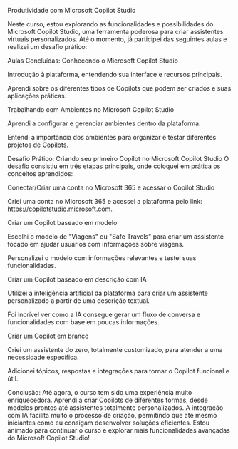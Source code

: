 Produtividade com Microsoft Copilot Studio

Neste curso, estou explorando as funcionalidades e possibilidades do Microsoft Copilot Studio, uma ferramenta poderosa para criar assistentes virtuais personalizados. Até o momento, já participei das seguintes aulas e realizei um desafio prático:

Aulas Concluídas:
Conhecendo o Microsoft Copilot Studio

Introdução à plataforma, entendendo sua interface e recursos principais.

Aprendi sobre os diferentes tipos de Copilots que podem ser criados e suas aplicações práticas.

Trabalhando com Ambientes no Microsoft Copilot Studio

Aprendi a configurar e gerenciar ambientes dentro da plataforma.

Entendi a importância dos ambientes para organizar e testar diferentes projetos de Copilots.

Desafio Prático: Criando seu primeiro Copilot no Microsoft Copilot Studio
O desafio consistiu em três etapas principais, onde coloquei em prática os conceitos aprendidos:

Conectar/Criar uma conta no Microsoft 365 e acessar o Copilot Studio

Criei uma conta no Microsoft 365 e acessei a plataforma pelo link: https://copilotstudio.microsoft.com.

Criar um Copilot baseado em modelo

Escolhi o modelo de "Viagens" ou "Safe Travels" para criar um assistente focado em ajudar usuários com informações sobre viagens.

Personalizei o modelo com informações relevantes e testei suas funcionalidades.

Criar um Copilot baseado em descrição com IA

Utilizei a inteligência artificial da plataforma para criar um assistente personalizado a partir de uma descrição textual.

Foi incrível ver como a IA consegue gerar um fluxo de conversa e funcionalidades com base em poucas informações.

Criar um Copilot em branco

Criei um assistente do zero, totalmente customizado, para atender a uma necessidade específica.

Adicionei tópicos, respostas e integrações para tornar o Copilot funcional e útil.

Conclusão:
Até agora, o curso tem sido uma experiência muito enriquecedora. Aprendi a criar Copilots de diferentes formas, desde modelos prontos até assistentes totalmente personalizados. A integração com IA facilita muito o processo de criação, permitindo que até mesmo iniciantes como eu consigam desenvolver soluções eficientes. Estou animado para continuar o curso e explorar mais funcionalidades avançadas do Microsoft Copilot Studio!